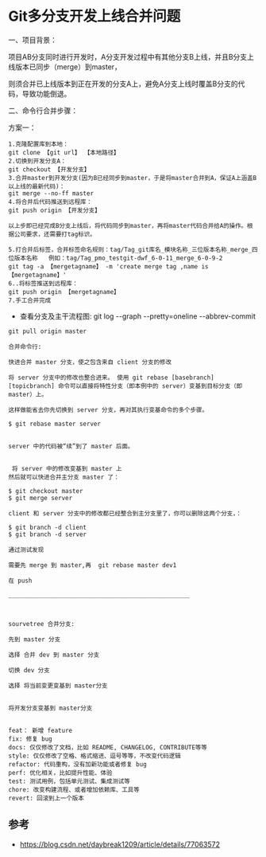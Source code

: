 # Git多分支开发上线合并问题


一、项目背景：

项目AB分支同时进行开发时，A分支开发过程中有其他分支B上线，并且B分支上线版本已同步（merge）到master，

则须合并已上线版本到正在开发的分支A上，避免A分支上线时覆盖B分支的代码，导致功能倒退。

二、命令行合并步骤：

方案一：
```
1.克隆配置库到本地：
git clone 【git url】 【本地路径】
2.切换到开发分支A：
git checkout 【开发分支】
3.合并master到开发分支(因为B已经同步到master，于是将master合并到A，保证A上涵盖B以上线的最新代码)：
git merge --no-ff master
4.将合并后代码推送到远程库：
git push origin 【开发分支】

以上步即已经完成B分支上线后，将代码同步到master，再将master代码合并给A的操作。根据公司要求，还需要打tag标识。

5.打合并后标签，合并标签命名规则：tag/Tag_git库名_模块名称_三位版本名称_merge_四位版本名称   例如：tag/Tag_pmo_testgit-dwf_6-0-11_merge_6-0-9-2
git tag -a 【mergetagname】 -m 'create merge tag ,name is 【mergetagname】'
6..将标签推送到远程库：
git push origin 【mergetagname】
7.手工合并完成
```



- 查看分支及主干流程图: git log --graph --pretty=oneline --abbrev-commit


```
git pull origin master

合并命令行:

快进合并 master 分支，使之包含来自 client 分支的修改

将 server 分支中的修改也整合进来。 使用 git rebase [basebranch] [topicbranch] 命令可以直接将特性分支（即本例中的 server）变基到目标分支（即 master）上。

这样做能省去你先切换到 server 分支，再对其执行变基命令的多个步骤。

$ git rebase master server


server 中的代码被“续”到了 master 后面。


 将 server 中的修改变基到 master 上
然后就可以快进合并主分支 master 了：

$ git checkout master
$ git merge server

client 和 server 分支中的修改都已经整合到主分支里了，你可以删除这两个分支，：

$ git branch -d client
$ git branch -d server

通过测试发现

需要先 merge 到 master,再  git rebase master dev1

在 push 

___________________________________________________



sourvetree 合并分支: 

先到 master 分支

选择 合并 dev 到 master 分支

切换 dev 分支

选择 将当前变更变基到 master分支


将开发分支变基到 master分支


feat： 新增 feature
fix: 修复 bug
docs: 仅仅修改了文档，比如 README, CHANGELOG, CONTRIBUTE等等
style: 仅仅修改了空格、格式缩进、逗号等等，不改变代码逻辑
refactor: 代码重构，没有加新功能或者修复 bug
perf: 优化相关，比如提升性能、体验
test: 测试用例，包括单元测试、集成测试等
chore: 改变构建流程、或者增加依赖库、工具等 
revert: 回滚到上一个版本
```

## 参考
- https://blog.csdn.net/daybreak1209/article/details/77063572
